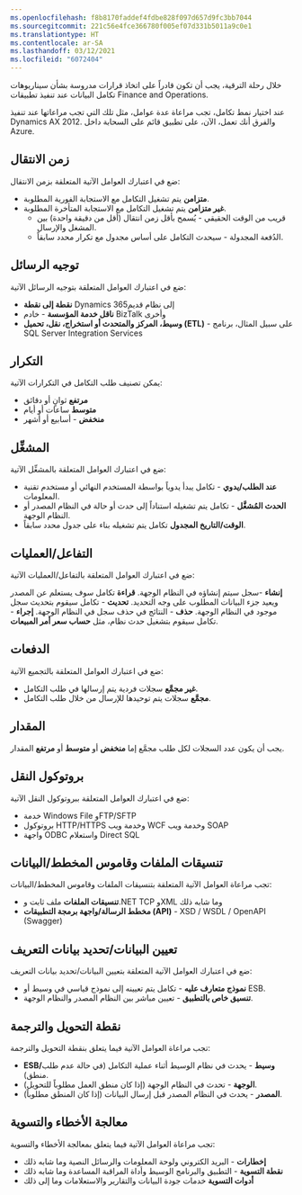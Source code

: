```yaml
---
ms.openlocfilehash: f8b8170faddef4fdbe828f097d657d9fc3bb7044
ms.sourcegitcommit: 221c56e4fce366780f005ef07d331b5011a9c0e1
ms.translationtype: HT
ms.contentlocale: ar-SA
ms.lasthandoff: 03/12/2021
ms.locfileid: "6072404"
---
```

خلال رحلة الترقية، يجب أن تكون قادراً على اتخاذ قرارات مدروسة بشأن سيناريوهات تكامل البيانات عند تنفيذ تطبيقات Finance and Operations. 

عند اختيار نمط تكامل، تجب مراعاة عدة عوامل، مثل تلك التي تجب مراعاتها عند تنفيذ Dynamics AX 2012. والفرق أنك تعمل، الآن، على تطبيق قائم على السحابة داخل Azure. 

## <a name="latency"></a>زمن الانتقال 

ضع في اعتبارك العوامل الآتية المتعلقة بزمن الانتقال:

- **متزامن** يتم تشغيل التكامل مع الاستجابة الفورية المطلوبة. 
- **غير متزامن** يتم تشغيل التكامل مع الاستجابة المتأخرة المطلوبة. 
    - قريب من الوقت الحقيقي - يُسمح بأقل زمن انتقال (أقل من دقيقة واحدة) بين المشغل والإرسال. 
    - الدُفعة المجدولة - سيحدث التكامل على أساس مجدول مع تكرار محدد سابقاً.


## <a name="message-routing"></a>توجيه الرسائل

ضع في اعتبارك العوامل المتعلقة بتوجيه الرسائل الآتية:

- **نقطة إلى نقطة** Dynamics 365إلى نظام قديم
- **ناقل خدمة المؤسسة** - خادم BizTalk وأخرى
- **وسيط، المركز والمتحدث أو استخراج، نقل، تحميل (ETL)** - على سبيل المثال، برنامج SQL Server Integration Services 


## <a name="frequency"></a>التكرار

يمكن تصنيف طلب التكامل في التكرارات الآتية: 

- **مرتفع** ثوانٍ أو دقائق 
- **متوسط** ساعات أو أيام 
- **منخفض** - أسابيع أو أشهر


## <a name="trigger"></a>المشغِّل

ضع في اعتبارك العوامل المتعلقة بالمشغِّل الآتية:

- **عند الطلب/يدوي** - تكامل يبدأ يدوياً بواسطة المستخدم النهائي أو مستخدم تقنية المعلومات. 
- **الحدث المُشغَّل** - تكامل يتم تشغيله استناداً إلى حدث أو حالة في النظام المصدر أو النظام الوجهة. 
- **الوقت/التاريخ المجدول** تكامل يتم تشغيله بناء على جدول محدد سابقاً. 


## <a name="interactionoperations"></a>التفاعل/العمليات

ضع في اعتبارك العوامل المتعلقة بالتفاعل/العمليات الآتية:

**إنشاء** -سجل سيتم إنشاؤه في النظام الوجهة.
**قراءة** تكامل سوف يستعلم عن المصدر ويعيد جزء البيانات المطلوب على وجه التحديد. 
**تحديث** - تكامل سيقوم بتحديث سجل موجود في النظام الوجهة. 
**حذف** - النتائج في حذف سجل في النظام الوجهة.
**إجراء** - تكامل سيقوم بتشغيل حدث نظام، مثل **حساب سعر أمر المبيعات**.

## <a name="batching"></a>الدفعات

ضع في اعتبارك العوامل المتعلقة بالتجميع الآتية:

- **غير مجمَّع** سجلات فردية يتم إرسالها في طلب التكامل. 
- **مجمَّع** سجلات يتم توحيدها للإرسال من خلال طلب التكامل.

## <a name="volume"></a>المقدار

يجب أن يكون عدد السجلات لكل طلب مجمَّع إما **منخفض** أو **متوسط** أو **مرتفع** المقدار. 

## <a name="transport-protocol"></a>بروتوكول النقل

ضع في اعتبارك العوامل المتعلقة ببروتوكول النقل الآتية:

- خدمة Windows File وFTP/SFTP
- بروتوكول HTTP/HTTPS وخدمة ويب WCF وخدمة ويب SOAP
- واجهة ODBC واستعلام Direct SQL

## <a name="file-formats-and-schemadata-dictionary"></a>تنسيقات الملفات وقاموس المخطط/البيانات

تجب مراعاة العوامل الآتية المتعلقة بتنسيقات الملفات وقاموس المخطط/البيانات:

- **تنسيقات الملفات** ملف ثابت و.NET TCP وXML وما شابه ذلك 
- **مخطط الرسالة/واجهة برمجة التطبيقات (API)** - XSD / WSDL / OpenAPI (Swagger)

## <a name="data-mappingmetadata-definition"></a>تعيين البيانات/تحديد بيانات التعريف

ضع في اعتبارك العوامل الآتية المتعلقة بتعيين البيانات/تحديد بيانات التعريف:

- **نموذج متعارف عليه** - تكامل يتم تعيينه إلى نموذج قياسي في وسيط أو ESB. 
- **تنسيق خاص بالتطبيق** - تعيين مباشر بين النظام المصدر والنظام الوجهة. 

## <a name="transformation-and-translation-point"></a>نقطة التحويل والترجمة

تجب مراعاة العوامل الآتية فيما يتعلق بنقطة التحويل والترجمة:

- **ESB/وسيط** - يحدث في نظام الوسيط أثناء عملية التكامل (في حالة عدم طلب منطق).
- **الوجهة** - تحدث في النظام الوجهة (إذا كان منطق العمل مطلوباً للتحويل).
- **المصدر** - يحدث في النظام المصدر قبل إرسال البيانات (إذا كان المنطق مطلوباً). 

## <a name="error-handling-and-reconciliation"></a>معالجة الأخطاء والتسوية

تجب مراعاة العوامل الآتية فيما يتعلق بمعالجة الأخطاء والتسوية:

- **إخطارات** - البريد الكتروني ولوحة المعلومات والرسائل النصية وما شابه ذلك 
- **نقطة التسوية** - التطبيق والبرنامج الوسيط وأداة المراقبة المساعدة وما شابه ذلك
- **أدوات التسوية** خدمات جودة البيانات والتقارير والاستعلامات وما إلى ذلك


